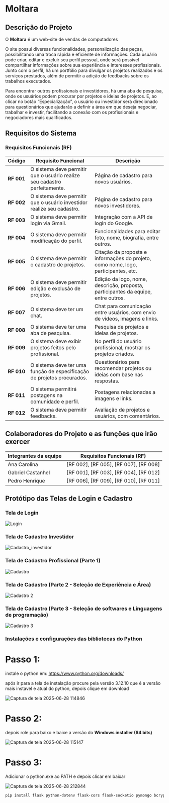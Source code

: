 # Moltara


## Descrição do Projeto

O **Moltara** é um web-site de vendas de computadores

O site possui diversas funcionalidades, personalização das peças, possibilitando uma troca rápida e eficiente de informações. Cada usuário pode criar, editar e excluir seu perfil pessoal, onde será possível compartilhar informações sobre sua experiência e interesses profissionais. Junto com o perfil, há um portfólio para divulgar os projetos realizados e os serviços prestados, além de permitir a adição de feedbacks sobre os trabalhos executados.

Para encontrar outros profissionais e investidores, há uma aba de pesquisa, onde os usuários podem procurar por projetos e ideias de projetos. E, ao clicar no botão “Especialização”, o usuário ou investidor será direcionado para questionários que ajudarão a definir a área em que deseja negociar, trabalhar e investir, facilitando a conexão com os profissionais e negociadores mais qualificados.

## Requisitos do Sistema

### Requisitos Funcionais (RF)


| Código      | Requisito Funcional                                                                 | Descrição                                                                                      |
|-------------|-------------------------------------------------------------------------------------|------------------------------------------------------------------------------------------------|
| **RF 001**  | O sistema deve permitir que o usuário realize seu cadastro perfeitamente.           | Página de cadastro para novos usuários.                                                       |
| **RF 002**  | O sistema deve permitir que o usuário investidor realize seu cadastro.              | Página de cadastro para novos investidores.                                                   |
| **RF 003**  | O sistema deve permitir login via Gmail.                                            | Integração com a API de login do Google.                                                      |
| **RF 004**  | O sistema deve permitir modificação do perfil.                                      | Funcionalidades para editar foto, nome, biografia, entre outros.                              |
| **RF 005**  | O sistema deve permitir o cadastro de projetos.                                     | Citação da proposta e informações do projeto, como nome, logo, participantes, etc.            |
| **RF 006**  | O sistema deve permitir edição e exclusão de projetos.                              | Edição da logo, nome, descrição, proposta, participantes da equipe, entre outros.             |
| **RF 007**  | O sistema deve ter um chat.                                                         | Chat para comunicação entre usuários, com envio de vídeos, imagens e links.                   |
| **RF 008**  | O sistema deve ter uma aba de pesquisa.                                             | Pesquisa de projetos e ideias de projetos.                                                    |
| **RF 009**  | O sistema deve exibir projetos feitos pelo profissional.                            | No perfil do usuário profissional, mostrar os projetos criados.                               |
| **RF 010**  | O sistema deve ter uma função de especificação de projetos procurados.              | Questionários para recomendar projetos ou ideias com base nas respostas.                      |
| **RF 011**  | O sistema permitirá postagens na comunidade e perfil.                               | Postagens relacionadas a imagens e links.                                                     |
| **RF 012**  | O sistema deve permitir feedbacks.                                                  | Avaliação de projetos e usuários, com comentários.                                            |
## Colaboradores do Projeto e as funções que irão exercer

| Integrantes da equipe | Requisitos Funcionais (RF)                |
|-----------------------|-------------------------------------------|
| Ana Carolina          | [RF 002], [RF 005], [RF 007], [RF 008]    |
| Gabriel Castanhel     | [RF 001], [RF 003], [RF 004], [RF 012]    |
| Pedro Henrique        | [RF 006], [RF 009], [RF 010], [RF 011]    |
## Protótipo das Telas de Login e Cadastro

### Tela de Login
![Login](./3-fase-sa/public/img/Login.png)

### Tela de Cadastro  Investidor
![Cadastro_investidor](./3-fase-sa/public/img/Tela_cadastro_investidor.png)

### Tela de Cadastro  Profissional (Parte 1)
![Cadastro](./3-fase-sa/public/img/Tela_cadastro_profissional_1.png)

### Tela de Cadastro (Parte 2 - Seleção de Experiência e Área)
![Cadastro 2](./3-fase-sa/public/img/Tela_cadastro_profissional_2.png)

### Tela de Cadastro (Parte 3 - Seleção de softwares e Linguagens de programação)
![Cadastro 3](./3-fase-sa/public/img/Tela_cadastro_prossional_3.png)

### Instalações e configurações das bibliotecas do Python




# Passo 1:

instale o python em: https://www.python.org/downloads/

após ir para a tela de instalação procure pela versão 3.12.10 que é a versão mais instavel e atual do python, depois clique em download

![Captura de tela 2025-06-28 114846](https://github.com/user-attachments/assets/cc11915a-699f-4c49-a4b6-ffe2302f451d)

# Passo 2:

depois role para baixo e baixe a versão do **Windows installer (64 bits)**

![Captura de tela 2025-06-28 115147](https://github.com/user-attachments/assets/b9cdfccd-f074-4063-a2a7-e4e202c7b824)

# Passo 3:
Adicionar o python.exe ao PATH e depois clicar em baixar

![Captura de tela 2025-06-28 212844](https://github.com/user-attachments/assets/15043e46-8c73-4602-8d56-608c337e276b)


```bash
pip install flask python-dotenv flask-cors flask-socketio pymongo bcrypt requests google-auth werkzeug
```
